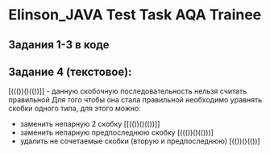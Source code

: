 # Elinson_JAVA Test Task AQA Trainee
## Задания 1-3 в коде
## Задание 4 (текстовое):
[((())()(())]] - данную скобочную последовательность нельзя считать правильной
Для того чтобы она стала правильной необходимо уравнять скобки одного типа, для этого можно: 
* заменить непарную 2 скобку [[(())()(())]]
* заменить непарную предпоследнюю скобку [((())()(()))]
* удалить не сочетаемые скобки (вторую и предпоследнюю) [(())()(())]
